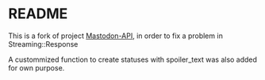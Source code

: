 # README

This is a fork of project [Mastodon-API](https://github.com/tootsuite/mastodon-api), in order to fix a problem in Streaming::Response

A custommized function to create statuses with spoiler_text was also added for own purpose.
